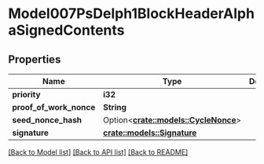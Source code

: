 # Model007PsDelph1BlockHeaderAlphaSignedContents

## Properties

Name | Type | Description | Notes
------------ | ------------- | ------------- | -------------
**priority** | **i32** |  | 
**proof_of_work_nonce** | **String** |  | 
**seed_nonce_hash** | Option<[**crate::models::CycleNonce**](cycle_nonce.md)> |  | [optional]
**signature** | [**crate::models::Signature**](Signature.md) |  | 

[[Back to Model list]](../README.md#documentation-for-models) [[Back to API list]](../README.md#documentation-for-api-endpoints) [[Back to README]](../README.md)


